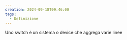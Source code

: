 ```yaml
---
creation: 2024-09-18T09:46:00
tags:
  - Definizione
---
```

Uno switch è un sistema o device che aggrega varie linee 